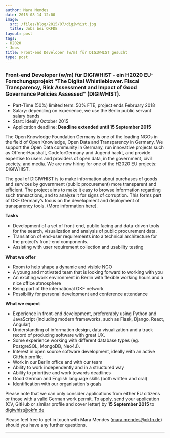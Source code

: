 ```yaml
---
author: Mara Mendes
date: 2015-08-14 12:00
image:
  src: /files/blog/2015/07/digiwhist.jpg
  title: Jobs bei OKFDE
layout: post
tags:
- H2020
- Jobs
title: Front-end Developer (w/m) für DIGIWHIST gesucht
type: post
---
```


###  Front-end Developer (w/m) für DIGIWHIST - ein H2020 EU-Forschungsprojekt "The Digital Whistleblower. Fiscal Transparency, Risk Assessment and Impact of Good Governance Policies Assessed" (DIGIWHIST).

* Part-Time (50%) limited term: 50% FTE, project ends February 2018
* Salary: depending on experience, we use the Berlin public servant salary bands
* Start: Ideally October 2015 
* Application deadline: **Deadline extended until 15 September 2015** 


The Open Knowledge Foundation Germany is one of the leading NGOs in the field of Open Knowledge, Open Data and Transparency in Germany. We support the Open Data community in Germany,  run innovative projects such as OffenerHaushalt, CodeforGermany and Jugend hackt, and provide expertise to users and providers of open data, in the government, civil society, and media. We are now hiring for one of the H2020 EU projects: DIGIWHIST.

The goal of DIGIWHIST is to make information about purchases of goods and services by government (public procurement) more transparent and efficient. The project aims to make it easy to browse information regarding such transactions, and to analyze it for signs of corruption. This forms part of OKF Germany’s focus on the development and deployment of transparency tools. (More information <a href="/blog/2015/01/okfde-awarded-h2020-project-to-improve-transparency-in-public-spending-and-support-whistleblowing/">here</a>).  

<strong>Tasks</strong>

* Development of a set of front-end, public facing and data-driven tools for the search, visualization and analysis of public procurement data.
* Translation of end-user requirements into a technical architecture for the project’s front-end components. 
* Assisting with user requirement collection and usability testing 


<strong>What we offer</strong>

* Room to help shape a dynamic and visible NGO 
* A young and motivated team that is looking forward to working with you 
* An exciting work environment in Berlin with flexible working hours and a nice office atmosphere 
* Being part of the international OKF network 
* Possibility for personal development and conference attendance 

<strong>What we expect</strong>

<ul>
<li>Experience in front-end development, prefererably using Python and JavaScript (including modern frameworks, such as Flask, Django, React, Angular)</li>
<li>Understanding of information design, data visualization and a track record of producing software with great UX.</li>
<li>Some experience working with different database types (eg. PostgreSQL, MongoDB, Neo4J).</li>
<li>Interest in open source software development, ideally with an active GitHub profile.</li>
<li>Work in our Berlin office and with our team </li>
<li>Ability to work independently and in a structured way </li>
<li>Ability to prioritise and work towards deadlines </li>
<li>Good German and English language skills (both written and oral) </li>
<li>Identification with our organisation's <a href="/mission/">goals</a></li>
</ul>

Please note that we can only consider applications from either EU citizens or those with a valid German work permit. 
To apply, send your application (CV, GitHub or similar profile and cover letter) by **15 September 2015** to <a href="mailto:digiwhist@okfn.de?Subject=Application DIGIWHIST">digiwhist@okfn.de</a>

Please feel free to get in touch with Mara Mendes (<a href="mailto:mara.mendes@okfn.de?Subject=Application DIGIWHIST">mara.mendes@okfn.de</a>) should you have any further questions.  


<hr>
